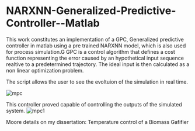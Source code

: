 # NARXNN-Generalized-Predictive-Controller--Matlab

This work constitutes an implementation of a GPC, Generalized predictive controller in matlab using a pre trained NARXNN model, which is also used for process simulation.G
GPC is a control algorithm that defines a cost function representing the error caused by an hypothetical input sequence realtive to a predetermined trajectory. The ideal input is then calculated as a non linear optimization problem.

The script allows the user to see the evoltuion of the simulation in real time.

![mpc](https://user-images.githubusercontent.com/40301612/96034025-db0e7200-0e58-11eb-931f-44e96425d48d.PNG)

This controller proved capable of controlling the outputs of the simulated system.
![mpc1](https://user-images.githubusercontent.com/40301612/96034183-0db86a80-0e59-11eb-98e4-c0d31f9fc6ea.PNG)

Moore details on my dissertation: Temperature control of a Biomass Gafifier
